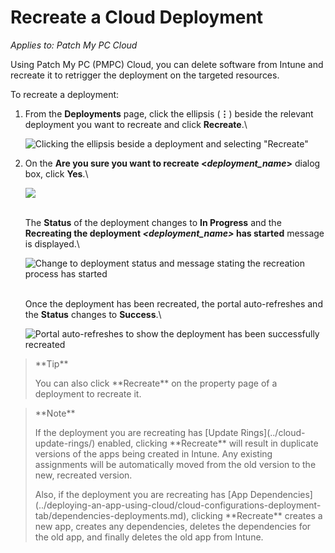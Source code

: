 # Recreate a Cloud Deployment

_Applies to: Patch My PC Cloud_

Using Patch My PC (PMPC) Cloud, you can delete software from Intune and recreate it to retrigger the deployment on the targeted resources.

To recreate a deployment:

1.  From the **Deployments** page, click the ellipsis (**⋮**) beside the relevant deployment you want to recreate and click **Recreate**.\\

    ![Clicking the ellipsis beside a deployment and selecting "Recreate"](../../../_images/image-\(2013\).png)
2.  On the **Are you sure you want to recreate <**_**deployment\_name**_**>** dialog box, click **Yes**.\\

    ![](../../../_images/image-\(1681\).png)

    \
    The **Status** of the deployment changes to **In Progress** and the **Recreating the deployment&#x20;**_**\<deployment\_name>**_**&#x20;has started** message is displayed.\\

    ![Change to deployment status and message stating the recreation process has started](../../../_images/image-\(1682\).png)

    \
    Once the deployment has been recreated, the portal auto-refreshes and the **Status** changes to **Success**.\\

    ![Portal auto-refreshes to show the deployment has been successfully recreated](../../../_images/image-\(1683\).png)

> \*\*Tip\*\*
>
> You can also click \*\*Recreate\*\* on the property page of a deployment to recreate it.

> \*\*Note\*\*
>
> If the deployment you are recreating has \[Update Rings]\(../cloud-update-rings/) enabled, clicking \*\*Recreate\*\* will result in duplicate versions of the apps being created in Intune. Any existing assignments will be automatically moved from the old version to the new, recreated version.
>
> Also, if the deployment you are recreating has \[App Dependencies]\(../deploying-an-app-using-cloud/cloud-configurations-deployment-tab/dependencies-deployments.md), clicking \*\*Recreate\*\* creates a new app, creates any dependencies, deletes the dependencies for the old app, and finally deletes the old app from Intune.
